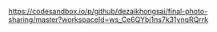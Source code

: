 https://codesandbox.io/p/github/dezaikhongsai/final-photo-sharing/master?workspaceId=ws_Ce6QYbj1ns7k31ynqRQrrk

